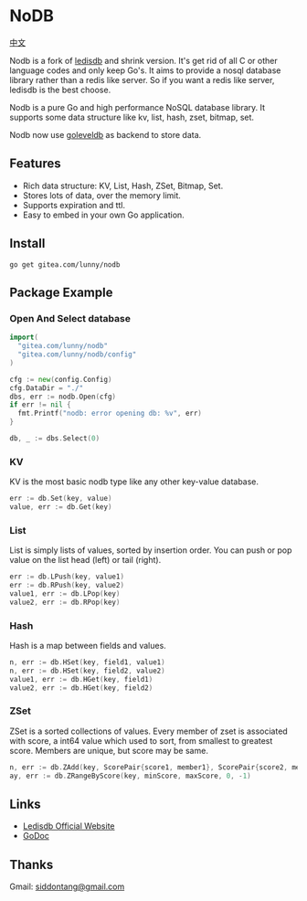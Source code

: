 # NoDB

[中文](https://gitea.com/lunny/nodb/blob/master/README_CN.md)

Nodb is a fork of [ledisdb](https://github.com/siddontang/ledisdb) and shrink version. It's get rid of all C or other language codes and only keep Go's. It aims to provide a nosql database library rather than a redis like server. So if you want a redis like server, ledisdb is the best choose.

Nodb is a pure Go and high performance NoSQL database library. It supports some data structure like kv, list, hash, zset, bitmap, set.

Nodb now use [goleveldb](https://github.com/syndtr/goleveldb) as backend to store data.

## Features

+ Rich data structure: KV, List, Hash, ZSet, Bitmap, Set.
+ Stores lots of data, over the memory limit. 
+ Supports expiration and ttl.
+ Easy to embed in your own Go application.

## Install

    go get gitea.com/lunny/nodb

## Package Example

### Open And Select database
```go
import(
  "gitea.com/lunny/nodb"
  "gitea.com/lunny/nodb/config"
)

cfg := new(config.Config)
cfg.DataDir = "./"
dbs, err := nodb.Open(cfg)
if err != nil {
  fmt.Printf("nodb: error opening db: %v", err)
}

db, _ := dbs.Select(0)
```
### KV

KV is the most basic nodb type like any other key-value database.
```go
err := db.Set(key, value)
value, err := db.Get(key)
```
### List

List is simply lists of values, sorted by insertion order.
You can push or pop value on the list head (left) or tail (right).
```go
err := db.LPush(key, value1)
err := db.RPush(key, value2)
value1, err := db.LPop(key)
value2, err := db.RPop(key)
```
### Hash

Hash is a map between fields and values.
```go
n, err := db.HSet(key, field1, value1)
n, err := db.HSet(key, field2, value2)
value1, err := db.HGet(key, field1)
value2, err := db.HGet(key, field2)
```
### ZSet

ZSet is a sorted collections of values.
Every member of zset is associated with score, a int64 value which used to sort, from smallest to greatest score.
Members are unique, but score may be same.
```go
n, err := db.ZAdd(key, ScorePair{score1, member1}, ScorePair{score2, member2})
ay, err := db.ZRangeByScore(key, minScore, maxScore, 0, -1)
```
## Links

+ [Ledisdb Official Website](http://ledisdb.com)
+ [GoDoc](https://godoc.org/gitea.com/lunny/nodb)


## Thanks

Gmail: siddontang@gmail.com
